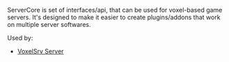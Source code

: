 ServerCore is set of interfaces/api, that can be used for voxel-based game servers. It's designed to make it easier to create plugins/addons that work on multiple server softwares.

Used by:
* [VoxelSrv Server](https://github.com/VoxelSrv/voxelsrv-server)